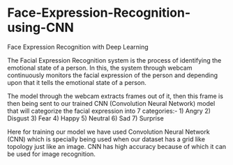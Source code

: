 # Face-Expression-Recognition-using-CNN
Face Expression Recognition with Deep Learning

The Facial Expression Recognition system is the process of identifying the emotional state of a person. In this, the system through webcam continuously monitors the facial expression of the person and depending upon that it tells the emotional state of a person.

The model through the webcam extracts frames out of it, then this frame is then being sent to our trained CNN (Convolution Neural Network) model that will categorize the facial expression into 7 categories:-
                1)	Angry
                2)	Disgust
                3)	Fear
                4)	Happy
                5)	Neutral
                6)	Sad
                7)	Surprise

Here for training our model we have used Convolution Neural Network (CNN) which is specially being used when our dataset has a grid like topology just like an image. CNN has high accuracy because of which it can be used for image recognition.
